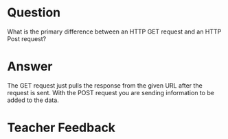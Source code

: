 # Question

What is the primary difference between an HTTP GET request and an HTTP Post request?

# Answer
The GET request just pulls the response from the given URL after the request is sent. With the POST request you are sending information to be added to the data.
# Teacher Feedback